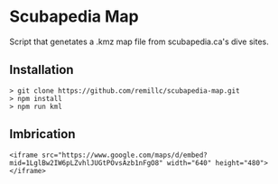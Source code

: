 # Scubapedia Map

Script that genetates a .kmz map file from scubapedia.ca's dive sites.

## Installation

```
> git clone https://github.com/remillc/scubapedia-map.git
> npm install
> npm run kml
```

## Imbrication 

```
<iframe src="https://www.google.com/maps/d/embed?mid=1LglBw2IW6pLZvhlJUGtPOvsAzb1nFgO8" width="640" height="480"></iframe>
```
